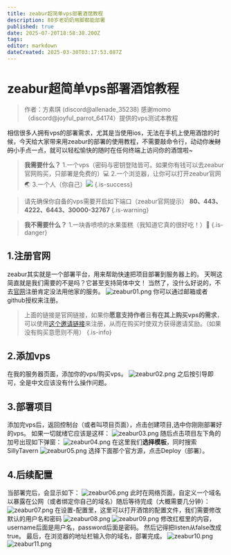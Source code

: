 ```yaml
---
title: zeabur超简单vps部署酒馆教程
description: 80岁老奶奶用脚都能部署
published: true
date: 2025-07-20T18:58:38.200Z
tags: 
editor: markdown
dateCreated: 2025-03-30T03:17:53.087Z
---
```


# zeabur超简单vps部署酒馆教程
> 作者：方素琪 (discord@allenade_35238)
感谢momo（discord@joyful_parrot_64174）提供的vps测试本教程

相信很多人拥有vps的部署需求，尤其是当使用ios，无法在手机上使用酒馆的时候，今天给大家带来用zeabur的部署的使用教程，不需要敲命令行，动动你~~发财的~~小手点一点，就可以轻松愉快的随时在任何终端上访问你的酒馆啦~

> **我需要什么？**
> 1.一个vps（密码与密钥登陆皆可。如果你有钱可以去zeabur官网购买，只部署是免费的）💻
> 2.一个浏览器，让你可以打开zeabur官网🌏
> 3.一个人（你自己）<img class=emoji src=https://www.emojiall.com/images/60/blobmoji/emoji_u1f60e.png >
{.is-success}

> 请先确保你自备的vps需要开启如下端口（zeabur官网提示）
> **80、443、4222、6443、30000-32767**
{.is-warning}


> **我不需要什么？**
> 1.一块香喷喷的水果蛋糕（我知道它真的很好吃！）🍰
{.is-danger}

## 1.注册官网
zeabur其实就是一个部署平台，用来帮助快速把项目部署到服务器上的。
天啊这简直就是我们需要的不是吗？它甚至支持简体中文！
当然了，没什么好说的，不去[官网](https://zeabur.com/zh-CN)注册肯定没法用他家的服务。
![zeabur01.png](/all_upload_files_should_in_here/sandbox_area/fangsuqi/zeabur/zeabur01.png)
你可以通过邮箱或者github授权来注册。
> 上面的链接是官网链接，如果你**愿意支持作者**且**有在其上购买vps的需求**，可以使用[这个邀请链接](https://zeabur.com/referral?referralCode=fangsuqi)来注册，从而在购买时使双方获得邀请奖励。（如果没有购买意愿则不用）
{.is-info}

## 2.添加vps
在我的服务器页面，添加你的vps/购买vps。
![zeabur02.png](/all_upload_files_should_in_here/sandbox_area/fangsuqi/zeabur/zeabur02.png)
之后按引导即可，全是中文应该没有什么操作问题。

## 3.部署项目
添加完vps后，返回控制台（或者叫项目页面），点击创建项目,选中你刚刚部署好的vps。
如果一切就绪它应该是这样：
![zeabur03.png](/all_upload_files_should_in_here/sandbox_area/fangsuqi/zeabur/zeabur03.png)
随后点击项目左下角的加号出现如下弹窗：
![zeabur04.png](/all_upload_files_should_in_here/sandbox_area/fangsuqi/zeabur/zeabur04.png)
在这里我们**选择模板**，同时搜索SillyTavern
![zeabur05.png](/all_upload_files_should_in_here/sandbox_area/fangsuqi/zeabur/zeabur05.png)
选择下面那个官方源，点击Deploy（部署）。

## 4.后续配置
当部署完后，会显示如下：
![zeabur06.png](/all_upload_files_should_in_here/sandbox_area/fangsuqi/zeabur/zeabur06.png)
此时在网络页面，自定义一个域名以暴露在公网（或者绑定你自己的域名）随后等待完成（大概需要几分钟）：
![zeabur07.png](/all_upload_files_should_in_here/sandbox_area/fangsuqi/zeabur/zeabur07.png)
在设置-配置里，这里可以打开酒馆的配置文件，我们需要修改默认的用户名和密码
![zeabur08.png](/all_upload_files_should_in_here/sandbox_area/fangsuqi/zeabur/zeabur08.png)
![zeabur09.png](/all_upload_files_should_in_here/sandbox_area/fangsuqi/zeabur/zeabur09.png)
修改红框里的内容，username后面是用户名，password后面是密码。
然后记得把listen从false改成true。
最后，在浏览器的地址栏输入你的域名，部署完成。
![zeabur10.png](/all_upload_files_should_in_here/sandbox_area/fangsuqi/zeabur/zeabur10.png)
![zeabur11.png](/all_upload_files_should_in_here/sandbox_area/fangsuqi/zeabur/zeabur11.png)